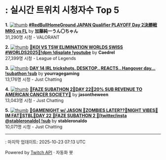 # : 실시간 트위치 시청자수 Top 5

**1.** [![thumb](https://static-cdn.jtvnw.net/previews-ttv/live_user_kato_junichi0817-320x180.jpg)](https://twitch.tv/加藤純一うん〇ちゃん)
**[#RedBullHomeGround JAPAN Qualifier PLAYOFF Day 2決勝戦 MRG vs FL](https://twitch.tv/加藤純一うん〇ちゃん)** by **加藤純一うん〇ちゃん**<br>31,290명 시청  - VALORANT

**2.** [![thumb](https://static-cdn.jtvnw.net/previews-ttv/live_user_caedrel-320x180.jpg)](https://twitch.tv/Caedrel)
**[🔴KOI VS TSW ELIMINATION WORLDS SWISS #WORLDS2025🔴!dpm !displate !youtube](https://twitch.tv/Caedrel)** by **Caedrel**<br>27,399명 시청  - League of Legends

**3.** [![thumb](https://static-cdn.jtvnw.net/previews-ttv/live_user_yourragegaming-320x180.jpg)](https://twitch.tv/yourragegaming)
**[DAY 14 IRL trickshots. DESKTOP.. REACTS.. Hangover day… !subathon !sub](https://twitch.tv/yourragegaming)** by **yourragegaming**<br>13,176명 시청  - Just Chatting

**4.** [![thumb](https://static-cdn.jtvnw.net/previews-ttv/live_user_jasontheween-320x180.jpg)](https://twitch.tv/jasontheween)
**[🔴FAZE SUBATHON 2🔴DAY 22🔴20% SUB REVENUE TO AMERICAN CANCER SOCIETY🔴](https://twitch.tv/jasontheween)** by **jasontheween**<br>13,043명 시청  - Just Chatting

**5.** [![thumb](https://static-cdn.jtvnw.net/previews-ttv/live_user_stableronaldo-320x180.jpg)](https://twitch.tv/stableronaldo)
**[🧟GAMENIGHT w/ JASON 🧟ZOMBIES LATER??🧟NIGHT VIBES🧟IM FAT🧟STBL🧟DAY 22 🧟FAZE SUBATHON 2 🧟[twitter/insta @stableronaldo] !sub](https://twitch.tv/stableronaldo)** by **stableronaldo**<br>10,071명 시청  - Just Chatting


---
: 마지막 업데이트: 2025-10-23 07:13 UTC

Powered by [Twitch API](https://dev.twitch.tv/docs/api/reference) · 자동화 봇